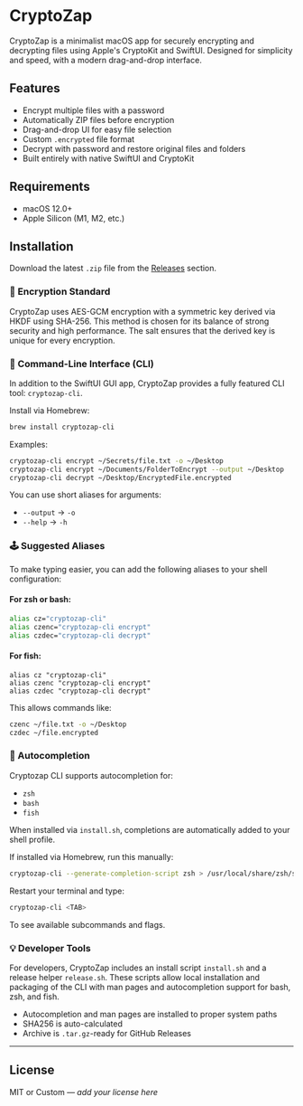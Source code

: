 # CryptoZap

CryptoZap is a minimalist macOS app for securely encrypting and decrypting files using Apple's CryptoKit and SwiftUI. Designed for simplicity and speed, with a modern drag-and-drop interface.

## Features

- Encrypt multiple files with a password
- Automatically ZIP files before encryption
- Drag-and-drop UI for easy file selection
- Custom `.encrypted` file format
- Decrypt with password and restore original files and folders
- Built entirely with native SwiftUI and CryptoKit

## Requirements

- macOS 12.0+
- Apple Silicon (M1, M2, etc.)

## Installation

Download the latest `.zip` file from the [Releases](https://github.com/rodnoy/CryptoZap/releases) section.

### 🔐 Encryption Standard

CryptoZap uses AES-GCM encryption with a symmetric key derived via HKDF using SHA-256. This method is chosen for its balance of strong security and high performance. The salt ensures that the derived key is unique for every encryption.

### 🧰 Command-Line Interface (CLI)

In addition to the SwiftUI GUI app, CryptoZap provides a fully featured CLI tool: `cryptozap-cli`.

Install via Homebrew:

```bash
brew install cryptozap-cli
```

Examples:

```bash
cryptozap-cli encrypt ~/Secrets/file.txt -o ~/Desktop
cryptozap-cli encrypt ~/Documents/FolderToEncrypt --output ~/Desktop
cryptozap-cli decrypt ~/Desktop/EncryptedFile.encrypted
```

You can use short aliases for arguments:

- `--output` → `-o`
- `--help`   → `-h`

### 🕹 Suggested Aliases

To make typing easier, you can add the following aliases to your shell configuration:

#### For zsh or bash:
```bash
alias cz="cryptozap-cli"
alias czenc="cryptozap-cli encrypt"
alias czdec="cryptozap-cli decrypt"
```

#### For fish:
```fish
alias cz "cryptozap-cli"
alias czenc "cryptozap-cli encrypt"
alias czdec "cryptozap-cli decrypt"
```

This allows commands like:
```bash
czenc ~/file.txt -o ~/Desktop
czdec ~/file.encrypted
```

### 🔁 Autocompletion

Cryptozap CLI supports autocompletion for:

- `zsh`
- `bash`
- `fish`

When installed via `install.sh`, completions are automatically added to your shell profile.

If installed via Homebrew, run this manually:

```bash
cryptozap-cli --generate-completion-script zsh > /usr/local/share/zsh/site-functions/_cryptozap-cli
```

Restart your terminal and type:

```bash
cryptozap-cli <TAB>
```

To see available subcommands and flags.

### 💡 Developer Tools

For developers, CryptoZap includes an install script `install.sh` and a release helper `release.sh`. These scripts allow local installation and packaging of the CLI with man pages and autocompletion support for bash, zsh, and fish.

- Autocompletion and man pages are installed to proper system paths
- SHA256 is auto-calculated
- Archive is `.tar.gz`-ready for GitHub Releases

---

## License

MIT or Custom — _add your license here_
